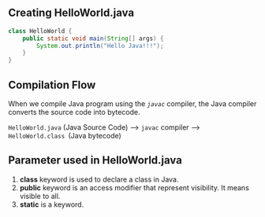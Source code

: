 ## Creating HelloWorld.java

```java
class HelloWorld {
	public static void main(String[] args) {
		System.out.println("Hello Java!!!");
	}
}
```

## Compilation Flow

When we compile Java program using the *`javac`* compiler, the Java compiler converts the source code into bytecode.

`HelloWorld.java` (Java Source Code) –> `javac` compiler –> `HelloWorld.class `(Java bytecode)

## Parameter used in HelloWorld.java

1. **class** keyword is used to declare a class in Java.
2. **public** keyword is an access modifier that represent visibility. It means visible to all.
3. **static** is a keyword.